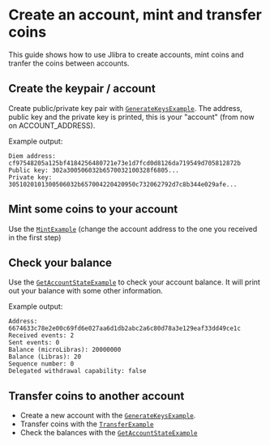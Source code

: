 # Create an account, mint and transfer coins

This guide shows how to use Jlibra to create accounts, mint coins and tranfer the coins between accounts.

## Create the keypair / account
Create public/private key pair with [`GenerateKeysExample`](https://github.com/ketola/jlibra/blob/master/jlibra-examples/src/main/java/dev/jlibra/example/GenerateKeysExample.java). The address, public key and the private key is printed, this is your "account" (from now on ACCOUNT_ADDRESS).

Example output:

```text
Diem address: cf97548205a125bf4184256480721e73e1d7fcd0d8126da719549d705812872b
Public key: 302a300506032b6570032100328f6805...
Private key: 3051020101300506032b657004220420950c732062792d7c8b344e029afe...
```

## Mint some coins to your account
Use the [`MintExample`](https://github.com/ketola/jlibra/blob/master/jlibra-examples/src/main/java/dev/jlibra/example/MintExample.java) (change the account address to the one you received in the first step)

## Check your balance
Use the [`GetAccountStateExample`](https://github.com/ketola/jlibra/blob/master/jlibra-examples/src/main/java/dev/jlibra/example/GetAccountStateExample.java) to check your account balance. It will print out your balance with some other information.

Example output:

```text
Address: 6674633c78e2e00c69fd6e027aa6d1db2abc2a6c80d78a3e129eaf33dd49ce1c
Received events: 2
Sent events: 0
Balance (microLibras): 20000000
Balance (Libras): 20
Sequence number: 0
Delegated withdrawal capability: false
```

## Transfer coins to another account
* Create a new account with the [`GenerateKeysExample`](https://github.com/ketola/jlibra/blob/master/jlibra-examples/src/main/java/dev/jlibra/example/GenerateKeysExample.java).
* Transfer coins with the [`TransferExample`](https://github.com/ketola/jlibra/blob/master/jlibra-examples/src/main/java/dev/jlibra/example/TransferExample.java)
* Check the balances with the [`GetAccountStateExample`](https://github.com/ketola/jlibra/blob/master/jlibra-examples/src/main/java/dev/jlibra/example/GetAccountStateExample.java)
